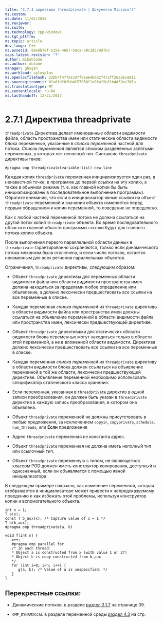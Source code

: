 ```yaml
---
title: "2.7.1 директива threadprivate | Документы Microsoft"
ms.custom: 
ms.date: 11/04/2016
ms.reviewer: 
ms.suite: 
ms.technology: cpp-windows
ms.tgt_pltfrm: 
ms.topic: article
dev_langs: C++
ms.assetid: 08e0b70f-5359-4607-b0ca-38c2d570d7b3
caps.latest.revision: "7"
author: mikeblome
ms.author: mblome
manager: ghogen
ms.workload: cplusplus
ms.openlocfilehash: 22bb7f477be397f01ee4bd82f472ff26a26ce811
ms.sourcegitcommit: 8fa8fdf0fbb4f57950f1e8f4f9b81b4d39ec7d7a
ms.translationtype: MT
ms.contentlocale: ru-RU
ms.lasthandoff: 12/21/2017
---
```

# <a name="271-threadprivate-directive"></a>2.7.1 Директива threadprivate
`threadprivate` Директива делает именованные области видимости файла, область пространства имен или статические области видимости блока переменные, указанные в *списка переменной* частной для потока. *Список переменной* является списком разделенных запятыми переменных, у которых нет неполный тип. Синтаксис `threadprivate` директивы таков:  
  
```  
#pragma omp threadprivate(variable-list) new-line  
```  
  
 Каждая копия `threadprivate` переменная инициализируется один раз, в неизвестной точке, в программе до первой ссылки на эту копию, а также в обычном режиме (т. е. как главной копии бы быть инициализированы в последовательное выполнение программы). Обратите внимание, что если в инициализатор явные ссылки на объект `threadprivate` переменной и значения объекта изменяется перед первым обращением к копии переменной, то поведение не определено.  
  
 Как с любой частной переменной потока не должна ссылаться на другой поток копия `threadprivate` объекта. Во время последовательного области и главной области программы ссылки будут для главного потока копию объекта.  
  
 После выполнения первого параллельной области данных в `threadprivate` гарантированно сохраняются, только если динамического потока механизм была отключена, и если число потоков, остается неизменным для всех регионов параллельных объектов.  
  
 Ограничения, `threadprivate` директивы, следующим образом:  
  
-   Объект `threadprivate` директивы для переменных области видимости файла или области видимости пространства имен должна находиться за пределами любое определение или объявление, а должно лексически предшествовать все ссылки на все переменные в списке.  
  
-   Каждая переменная *списка переменной* из `threadprivate` директивы в области видимости файла или пространства имен должны ссылаться на объявление переменной в области видимости файла или пространства имен, лексически предшествующей директиве.  
  
-   Объект `threadprivate` директивами для статических области видимости блока переменных могут находиться только в области этой переменной, а не в вложенной области видимости. Директива должно лексически предшествовать все ссылки на все переменные в списке.  
  
-   Каждая переменная *списка переменной* из `threadprivate` директиву в области видимости блока должен ссылаться на объявление переменной в той же области, лексически предшествующей директиве. Объявление переменной необходимо использовать спецификатор статического класса хранения.  
  
-   Если переменная, указанная в `threadprivate` директив в одной записи преобразования, он должен быть указан в `threadprivate` директив в каждую запись преобразования, в котором она объявлена.  
  
-   Объект `threadprivate` переменной не должны присутствовать в любые предложения, за исключением `copyin`, `copyprivate`, `schedule`, `num_threads`, или **Если** предложения.  
  
-   Адрес `threadprivate` переменная не константа адрес.  
  
-   Объект `threadprivate` переменная не должна иметь неполный тип или ссылочный тип.  
  
-   Объект `threadprivate` переменную с типом, не являющегося классом POD должен иметь конструктор копирования, доступный и однозначный, если он объявляется с помощью явной инициализатора.  
  
 В следующем примере показано, как изменение переменной, которая отображается в инициализаторе может привести к непредсказуемому поведению и как избежать этой проблемы, используя конструктор копии и вспомогательного объекта.  
  
```  
int x = 1;  
T a(x);  
const T b_aux(x); /* Capture value of x = 1 */  
T b(b_aux);  
#pragma omp threadprivate(a, b)  
  
void f(int n) {  
   x++;  
   #pragma omp parallel for  
   /* In each thread:  
   * Object a is constructed from x (with value 1 or 2?)  
   * Object b is copy-constructed from b_aux  
   */  
   for (int i=0; i<n; i++) {  
      g(a, b); /* Value of a is unspecified. */  
   }  
}  
```  
  
## <a name="cross-references"></a>Перекрестные ссылки:  
  
-   Динамические потоков. в разделе [раздел 3.1.7](../../parallel/openmp/3-1-7-omp-set-dynamic-function.md) на странице 39.  
  
-   `OMP_DYNAMIC`см. в разделе переменной среды [раздел 4.3](../../parallel/openmp/4-3-omp-dynamic.md) на стр.